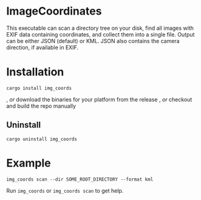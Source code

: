 # ImageCoordinates
This executable can scan a directory tree on your disk, find all images with EXIF data containing coordinates, and collect them into a single file.
Output can be either JSON (default) or KML. JSON also contains the camera direction, if available in EXIF.

# Installation
```
cargo install img_coords
```
, _or_ download the binaries for your platform from the release
, _or_ checkout and build the repo manually

## Uninstall
```
cargo uninstall img_coords
```


# Example
```
img_coords scan --dir SOME_ROOT_DIRECTORY --format kml
```

Run `img_coords` or `img_coords scan` to get help.
